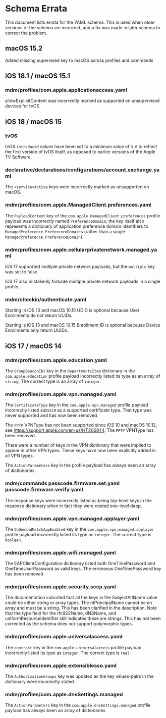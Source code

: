 # Schema Errata

This document lists errata for the YAML schema. This is used when older versions of the schema are incorrect, and a fix was made in later schema to correct the problem.

## macOS 15.2

Added missing supervised key to macOS across profiles and commands

## iOS 18.1 / macOS 15.1

### mdm/profiles/com.apple.applicationaccess.yaml

allowExplicitContent was incorrectly marked as supported on unsupervised devices for tvOS.

## iOS 18 / macOS 15

### tvOS

tvOS `introduced` values have been set to a minimum value of `9.0` to reflect the first version of tvOS itself, as opposed to earlier versions of the Apple TV Software.

### declarative/declarations/configurations/account.exchange.yaml

The `<service>Active` keys were incorrectly marked as unsupported on macOS.

### mdm/profiles/com.apple.ManagedClient.preferences.yaml

The `PayloadContent` key of the `com.apple.ManagedClient.preferences` profile
payload was incorrectly named `PreferenceDomain`; the key itself also represents
a dictionary of application preference domain identifiers to
`ManagedPreference.PreferenceDomain`s (rather than a single
`ManagedPreference.PreferenceDomain`).

### mdm/profiles/com.apple.cellularprivatenetwork.managed.yaml

iOS 17 supported multiple private network payloads, but the `multiple` key was set to false.

iOS 17 also mistakenly forbade multiple private network payloads in a single profile.

### mdm/checkin/authenticate.yaml

Starting in iOS 13 and macOS 10.15 UDID is optional because User Enrollments do not return UUIDs.

Starting is iOS 13 and macOS 10.15 Enrollment ID is optional because Device Enrollments only return UUIDs.

## iOS 17 / macOS 14

### mdm/profiles/com.apple.education.yaml

The `GroupBeaconIDs` key in the `DepartmentsItem` dictionary in the `com.apple.education` profile payload incorrectly listed its type as an array of `string`. The correct type is an array of `integer`.

### mdm/profiles/com.apple.vpn.managed.yaml

The `CertificateType` key in the `com.apple.vpn.managed` profile payload incorrectly listed `Ed25519` as a supported certificate type. That type was never supported and has now been removed.

The `PPTP` VPNType has not been supported since iOS 10 and macOS 10.12, see https://support.apple.com/en-us/HT206844. The `PPTP` VPNType has been removed.

There were a number of keys in the VPN dictionary that were implied to appear in other VPN types. These keys have now been explicitly added in all VPN types.

The `ActionParameters` key in the profile payload has always been an array of dictionaries.

### mdm/commands passcode.firmware.set.yaml passcode.firmware.verify.yaml

The response keys were incorrectly listed as being top-level keys in the response dictionary when in fact they were nested one-level deep.

### mdm/profiles/com.apple.vpn.managed.applayer.yaml

The `OnDemandMatchAppEnabled` key in the `com.apple.vpn.managed.applayer` profile payload incorrectly listed its type as `integer`. The correct type is `boolean`.

### mdm/profiles/com.apple.wifi.managed.yaml

The EAPClientConfiguration dictionary listed both OneTimePassword and OneTimeUserPassword as valid keys. The erroneous OneTimePassword key has been removed.

### mdm/profiles/com.apple.security.scep.yaml

The documentation indicated that all the keys in the SubjectAltName value could be either string or array types. The ntPrincipalName cannot be an array and must be a
string. This has been clarified in the description. Note that the type field for the rfc822Name, dNSName, and uniformResourceIdentifier still indicates these are
strings. This has not been corrected as the schema does not support polymorphic types.

### mdm/profiles/com.apple.universalaccess.yaml

The `contrast` key in the `com.apple.universalaccess` profile payload incorrectly listed its type as `integer`. The correct type is `real`.

### mdm/profiles/com.apple.extensiblesso.yaml

The `AuthorizationGroups` key was updated as the key values-pairs in the dictionary were incorrectly stated.

### mdm/profiles/com.apple.dnsSettings.managed

The `ActionParameters` key in the `com.apple.dnsSettings.managed` profile payload has always been an array of dictionaries.
